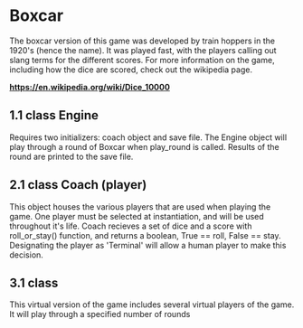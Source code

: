 # Boxcar

The boxcar version of this game was developed by train hoppers in the 1920's (hence the name). It was played fast, with the players calling out slang terms for the different scores. For more information on the game, including how the dice are scored, check out the wikipedia page.

**https://en.wikipedia.org/wiki/Dice_10000**

## 1.1 class Engine 

Requires two initializers: coach object and save file. The Engine object will play through a round of Boxcar when play_round is called. Results of the round are printed to the save file.

## 2.1 class Coach (player)

This object houses the various players that are used when playing the game. One player must be selected at instantiation, and will be used throughout it's life. Coach recieves a set of dice and a score with roll_or_stay() function, and returns a boolean, True == roll, False == stay. Designating the player as 'Terminal' will allow a human player to make this decision.

## 3.1 class 

This virtual version of the game includes several virtual players of the game. It will play through a specified number of rounds